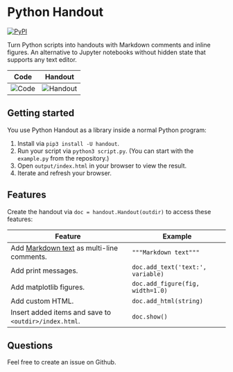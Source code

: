 # Python Handout

[![PyPI](https://img.shields.io/pypi/v/handout.svg)](https://pypi.python.org/pypi/handout/#history)

Turn Python scripts into handouts with Markdown comments and inline figures. An
alternative to Jupyter notebooks without hidden state that supports any text
editor.

| Code | Handout |
| ---- | ------- |
| ![Code](https://i.imgur.com/ROEs3I3.png) | ![Handout](https://i.imgur.com/nldbrQw.png) |

## Getting started

You use Python Handout as a library inside a normal Python program:

1. Install via `pip3 install -U handout`.
2. Run your script via `python3 script.py`. (You can start with the `example.py`
   from the repository.)
3. Open `output/index.html` in your browser to view the result.
4. Iterate and refresh your browser.

## Features

Create the handout via `doc = handout.Handout(outdir)` to access these features:

| Feature | Example |
| ------- | ------- |
| Add [Markdown text][markdown] as multi-line comments. | `"""Markdown text"""` |
| Add print messages. | `doc.add_text('text:', variable)` |
| Add matplotlib figures. | `doc.add_figure(fig, width=1.0)` |
| Add custom HTML. | `doc.add_html(string)` |
| Insert added items and save to `<outdir>/index.html`. | `doc.show()` |

[markdown]: https://commonmark.org/help/

## Questions

Feel free to create an issue on Github.
